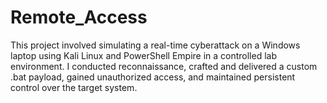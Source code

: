 # Remote_Access
This project involved simulating a real-time cyberattack on a Windows laptop using Kali Linux and PowerShell Empire in a controlled lab environment. I conducted reconnaissance, crafted and delivered a custom .bat payload, gained unauthorized access, and maintained persistent control over the target system. 
